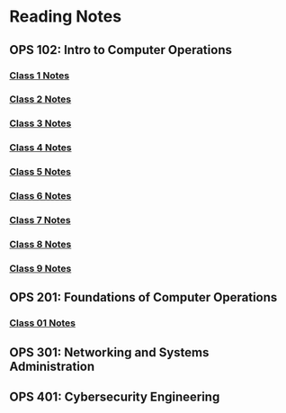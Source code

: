 # Reading Notes

  ## OPS 102: Intro to Computer Operations

   ###  [Class 1 Notes](https://github.com/TomRivera719/ops-reading-notes/blob/main/Class%201%20Notes)
   ###  [Class 2 Notes](https://github.com/TomRivera719/ops-reading-notes/blob/main/Class%202%20Notes)
   ###  [Class 3 Notes](https://github.com/TomRivera719/ops-reading-notes/blob/main/Class%203%20Notes)
   ###  [Class 4 Notes](https://github.com/TomRivera719/ops-reading-notes/blob/main/Class%204%20Notes)
   ###  [Class 5 Notes](https://github.com/TomRivera719/ops-reading-notes/blob/main/Class%205%20Notes)
   ###  [Class 6 Notes](https://github.com/TomRivera719/ops-reading-notes/blob/main/Class%206%20Notes)
   ###  [Class 7 Notes](https://github.com/TomRivera719/ops-reading-notes/blob/main/Class%207%20Notes)
   ###  [Class 8 Notes](https://github.com/TomRivera719/ops-reading-notes/blob/main/Class%208%20Notes)
   ###  [Class 9 Notes](https://github.com/TomRivera719/ops-reading-notes/blob/main/Class%209%20Notes)
    
## OPS 201: Foundations of Computer Operations

  ### [Class 01 Notes](https://github.com/TomRivera719/ops-reading-notes/blob/f2a73e97c45c43e61413839b078b87ef6570292e/Class%2001%20Notes)
## OPS 301: Networking and Systems Administration
## OPS 401: Cybersecurity Engineering


<!---
TomRivera719/TomRivera719 is a ✨ special ✨ repository because its `README.md` (this file) appears on your GitHub profile.
You can click the Preview link to take a look at your changes.
--->

